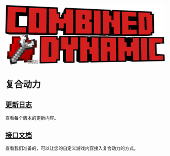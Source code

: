 ![Title](/title.png#pic_center)
# 复合动力

## [更新日志](./logs/index.md)
查看每个版本的更新内容。

## [接口文档](./docs/index.md)
查看我们准备的，可以让您的自定义游戏内容接入复合动力的方式。